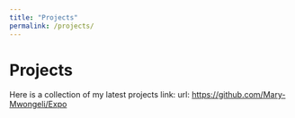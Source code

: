 ```yaml
---
title: "Projects"
permalink: /projects/
---
```

# Projects
Here is a collection of my latest projects
link:
url: https://github.com/Mary-Mwongeli/Expo
